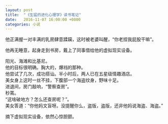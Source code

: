 ```yaml
---
layout: post
title:  "《生猛的进化心理学》读书笔记"
date:   2016-11-07 16:00:00 +0800
categories: 小说
---
```

他正满握一对丰满的乳房肆意蹂躏，这时被老婆叫醒，“你老捏我屁股干嘛”。  

他再无睡意，起身走到书房，戴上了同事借给他的虚拟现实设备。  

阳光、海滩和比基尼。  
他的目标很明确。胸大的，爆裆的那种。  
他尝试了几次，成功搭讪。半小时后，两人已在五星级情趣酒店。  
美女身上这时一丝不挂，下腹部一个海盗纹身，野味十足。  
进退间，房门敲响，“警察查房”。  
秒蔫。  
“这啥破地方？怎么还查房呢？”。  
美女答道：“你他妈文盲呀。没提醒你么，盗版，盗版，还非他妈说海盗、海盗。”  

摘下虚拟现实设备，依然心惊胆颤。



